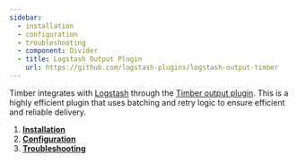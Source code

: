 ```yaml
---
sidebar:
  - installation
  - configuration
  - troubleshooting
  - component: Divider
  - title: Logstash Output Plugin
    url: https://github.com/logstash-plugins/logstash-output-timber
---
```

Timber integrates with [Logstash](https://www.elastic.co/products/logstash) through the [Timber output plugin](https://github.com/timberio/logstash-output-timber). This is a highly efficient plugin that uses batching and retry logic to ensure efficient and reliable delivery.

1. [**Installation**](installation)
1. [**Configuration**](configuration)
2. [**Troubleshooting**](troubleshooting)
